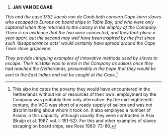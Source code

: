 1.  **JAN VAN DE CAAB**

*This and the case 1752 Jacob van de Caab both concern Cape-born slaves
who escaped to Europe on board ships in Table Bay, and who were only
captured when they returned to the colony in the employ of the Company.
There is no evidence that the two were connected, and they took place a
year apart, but the second may well have been inspired by the first
since such ‘disappearance acts’ would certainly have spread around the
Cape Town slave grapevine.*

*They provide intriguing examples of innovative methods used by slaves
to escape. Their mistake was to enrol in the Company as sailors once
they had reached the Netherlands, presumably in the hope that they would
be sent to the East Indies and not be caught at the Cape.*[^1]

[^1]: This also indicates the poverty they would have encountered in the
    Netherlands without kin or resources of their own: employment by the
    Company was probably their only alternative. By the mid-eighteenth
    century, the VOC was short of a ready supply of sailors and was not
    discriminating about whom it took on. It also employed a number of
    Asians in this capacity, although usually they were contracted in
    Asia (Bruijn et al. 1987, vol. I: 151-52). For this and other
    examples of slaves escaping on board ships, see Ross 1983: 73-80.
